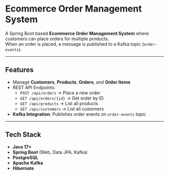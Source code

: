 # Ecommerce Order Management System

A Spring Boot based **Ecommerce Order Management System** where customers can place orders for multiple products.  
When an order is placed, a message is published to a Kafka topic (`order-events`).

---

## Features
- Manage **Customers**, **Products**, **Orders**, and **Order Items**
- REST API Endpoints:
  - `POST /api/orders` → Place a new order
  - `GET /api/orders/{id}` → Get order by ID
  - `GET /api/products` → List all products
  - `GET /api/customers` → List all customers
- **Kafka Integration**: Publishes order events on `order-events` topic

---

## Tech Stack
- **Java 17+**
- **Spring Boot** (Web, Data JPA, Kafka)
- **PostgreSQL**
- **Apache Kafka**
- **Hibernate**
